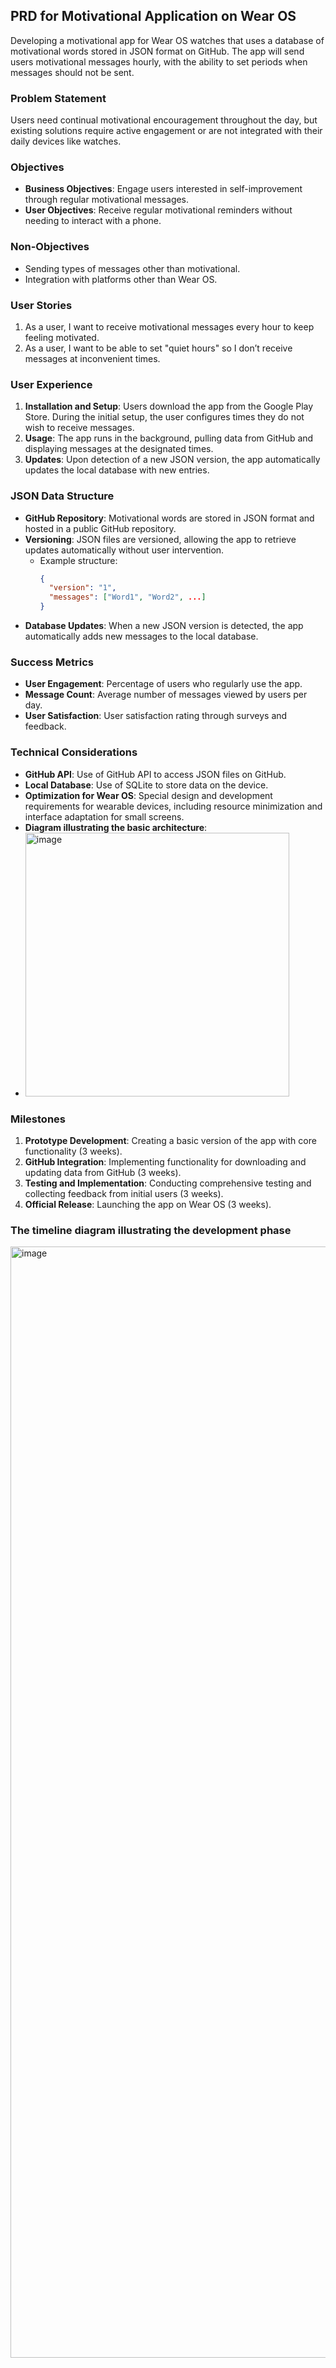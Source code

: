 ## PRD for Motivational Application on Wear OS

Developing a motivational app for Wear OS watches that uses a database of motivational words stored in JSON format on GitHub. The app will send users motivational messages hourly, with the ability to set periods when messages should not be sent.

### Problem Statement
Users need continual motivational encouragement throughout the day, but existing solutions require active engagement or are not integrated with their daily devices like watches.

### Objectives
- **Business Objectives**: Engage users interested in self-improvement through regular motivational messages.
- **User Objectives**: Receive regular motivational reminders without needing to interact with a phone.

### Non-Objectives
- Sending types of messages other than motivational.
- Integration with platforms other than Wear OS.

### User Stories
1. As a user, I want to receive motivational messages every hour to keep feeling motivated.
2. As a user, I want to be able to set "quiet hours" so I don’t receive messages at inconvenient times.

### User Experience
1. **Installation and Setup**: Users download the app from the Google Play Store. During the initial setup, the user configures times they do not wish to receive messages.
2. **Usage**: The app runs in the background, pulling data from GitHub and displaying messages at the designated times.
3. **Updates**: Upon detection of a new JSON version, the app automatically updates the local database with new entries.

### JSON Data Structure
- **GitHub Repository**: Motivational words are stored in JSON format and hosted in a public GitHub repository.
- **Versioning**: JSON files are versioned, allowing the app to retrieve updates automatically without user intervention.
  - Example structure:
    ```json
    {
      "version": "1",
      "messages": ["Word1", "Word2", ...]
    }
    ```
- **Database Updates**: When a new JSON version is detected, the app automatically adds new messages to the local database.

### Success Metrics
- **User Engagement**: Percentage of users who regularly use the app.
- **Message Count**: Average number of messages viewed by users per day.
- **User Satisfaction**: User satisfaction rating through surveys and feedback.

### Technical Considerations
- **GitHub API**: Use of GitHub API to access JSON files on GitHub.
- **Local Database**: Use of SQLite to store data on the device.
- **Optimization for Wear OS**: Special design and development requirements for wearable devices, including resource minimization and interface adaptation for small screens.
- **Diagram illustrating the basic architecture**:
- 
  <img width="422" alt="image" src="https://github.com/RomanTsisyk/WearOS-app/assets/25310063/3cd9f0d9-88cf-4cac-b00e-30fb03de1328">


### Milestones
1. **Prototype Development**: Creating a basic version of the app with core functionality (3 weeks).
2. **GitHub Integration**: Implementing functionality for downloading and updating data from GitHub (3 weeks).
3. **Testing and Implementation**: Conducting comprehensive testing and collecting feedback from initial users (3 weeks).
4. **Official Release**: Launching the app on Wear OS (3 weeks).

### The timeline diagram illustrating the development phase

<img width="1778" alt="image" src="https://github.com/RomanTsisyk/WearOS-app/assets/25310063/6e17769c-883b-4649-92fb-321aa691b2fd">
